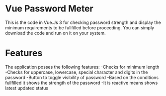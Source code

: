 # Vue Password Meter

This is the code in Vue.Js 3 for checking password strength and display the minimum requirements to be fullfilled before proceeding.
You can simply download the code and run on it on your system.

# Features
The application posses the following features:
     -Checks for minimum length
     -Checks for uppercase, lowercase, special character and digits in the password
     -Button to toggle visibility of password
     -Based on the conditions fullfilled it shows the strength of the password
     -It is reactive means shows latest updated status 
     


